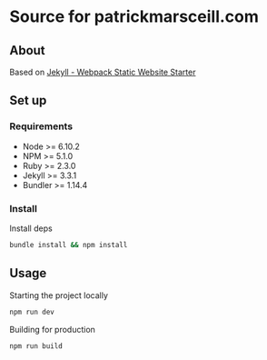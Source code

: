 # Source for patrickmarsceill.com

## About

Based on [Jekyll - Webpack Static Website Starter](https://github.com/carsonjones/jekyll-webpack-boilerplate)

## Set up

### Requirements
- Node    >= 6.10.2
- NPM     >= 5.1.0
- Ruby    >= 2.3.0
- Jekyll  >= 3.3.1
- Bundler >= 1.14.4

### Install

Install deps

```bash
bundle install && npm install
```

## Usage

Starting the project locally
```bash
npm run dev
```

Building for production
```bash
npm run build
```
